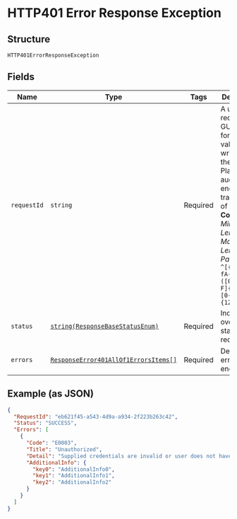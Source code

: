 
# HTTP401 Error Response Exception

## Structure

`HTTP401ErrorResponseException`

## Fields

| Name | Type | Tags | Description | Getter | Setter |
|  --- | --- | --- | --- | --- | --- |
| `requestId` | `string` | Required | A unique request id in GUID format. The value is written to the Shell API Platform audit log for end to end traceability of a request.<br>**Constraints**: *Minimum Length*: `36`, *Maximum Length*: `36`, *Pattern*: `^[{]?[0-9a-fA-F]{8}-([0-9a-fA-F]{4}-){3}[0-9a-fA-F]{12}[}]?$` | getRequestId(): string | setRequestId(string requestId): void |
| `status` | [`string(ResponseBaseStatusEnum)`](../../doc/models/response-base-status-enum.md) | Required | Indicates overall status of the request | getStatus(): string | setStatus(string status): void |
| `errors` | [`ResponseError401AllOf1ErrorsItems[]`](../../doc/models/response-error-401-all-of-1-errors-items.md) | Required | Details of error(s) encountered | getErrors(): array | setErrors(array errors): void |

## Example (as JSON)

```json
{
  "RequestId": "eb621f45-a543-4d9a-a934-2f223b263c42",
  "Status": "SUCCESS",
  "Errors": [
    {
      "Code": "E0003",
      "Title": "Unauthorized",
      "Detail": "Supplied credentials are invalid or user does not have access to the operation.",
      "AdditionalInfo": {
        "key0": "AdditionalInfo0",
        "key1": "AdditionalInfo1",
        "key2": "AdditionalInfo2"
      }
    }
  ]
}
```

